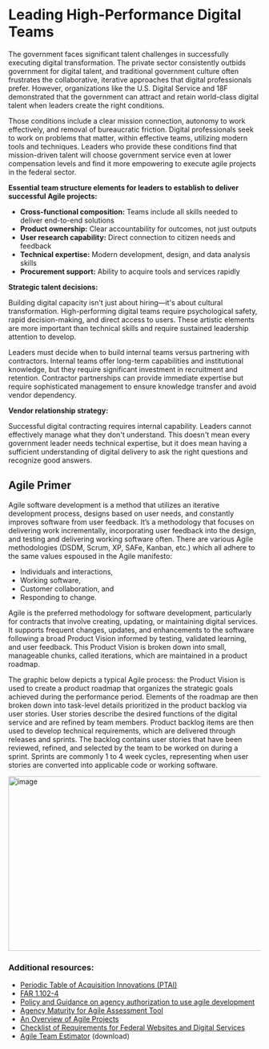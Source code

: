 # Leading High-Performance Digital Teams
The government faces significant talent challenges in successfully executing digital transformation. The private sector consistently outbids government for digital talent, and traditional government culture often frustrates the collaborative, iterative approaches that digital professionals prefer. However, organizations like the U.S. Digital Service and 18F demonstrated that the government can attract and retain world-class digital talent when leaders create the right conditions.</br>

Those conditions include a clear mission connection, autonomy to work effectively, and removal of bureaucratic friction. Digital professionals seek to work on problems that matter, within effective teams, utilizing modern tools and techniques. Leaders who provide these conditions find that mission-driven talent will choose government service even at lower compensation levels and find it more empowering to execute agile projects in the federal sector.

**Essential team structure elements for leaders to establish to deliver successful Agile projects:**
- **Cross-functional composition:** Teams include all skills needed to deliver end-to-end solutions
- **Product ownership:** Clear accountability for outcomes, not just outputs
- **User research capability:** Direct connection to citizen needs and feedback
- **Technical expertise:** Modern development, design, and data analysis skills
- **Procurement support:** Ability to acquire tools and services rapidly

**Strategic talent decisions:**

Building digital capacity isn't just about hiring—it's about cultural transformation. High-performing digital teams require psychological safety, rapid decision-making, and direct access to users. These artistic elements are more important than technical skills and require sustained leadership attention to develop.</br>

Leaders must decide when to build internal teams versus partnering with contractors. Internal teams offer long-term capabilities and institutional knowledge, but they require significant investment in recruitment and retention. Contractor partnerships can provide immediate expertise but require sophisticated management to ensure knowledge transfer and avoid vendor dependency.

**Vendor relationship strategy:** 

Successful digital contracting requires internal capability. Leaders cannot effectively manage what they don't understand. This doesn't mean every government leader needs technical expertise, but it does mean having a sufficient understanding of digital delivery to ask the right questions and recognize good answers.

## Agile Primer
Agile software development is a method that utilizes an iterative development process, designs based on user needs, and constantly improves software from user feedback. It’s a methodology that focuses on delivering work incrementally, incorporating user feedback into the design, and testing and delivering working software often. There are various Agile methodologies (DSDM, Scrum, XP, SAFe, Kanban, etc.) which all adhere to the same values espoused in the Agile manifesto:
- Individuals and interactions,
- Working software,
- Customer collaboration, and 
- Responding to change. 

Agile is the preferred methodology for software development, particularly for contracts that involve creating, updating, or maintaining digital services. It supports frequent changes, updates, and enhancements to the software following a broad Product Vision informed by testing, validated learning, and user feedback. This Product Vision is broken down into small, manageable chunks, called iterations, which are maintained in a product roadmap.

The graphic below depicts a typical Agile process: the Product Vision is used to create a product roadmap that organizes the strategic goals achieved during the performance period. Elements of the roadmap are then broken down into task-level details prioritized in the product backlog via user stories. User stories describe the desired functions of the digital service and are refined by team members. Product backlog items are then used to develop technical requirements, which are delivered through releases and sprints. The backlog contains user stories that have been reviewed, refined, and selected by the team to be worked on during a sprint. Sprints are commonly 1 to 4 week cycles, representing when user stories are converted into applicable code or working software. 

<img width="631" height="348" alt="image" src="https://github.com/user-attachments/assets/9836daf2-f85e-4885-9921-dfac49161c55" />


### Additional resources:
- [Periodic Table of Acquisition Innovations (PTAI)](https://acquisitiongateway.gov/periodic-table)
- [FAR 1.102-4](https://www.acquisition.gov/far/part-1#FAR_1_102_4)
- [Policy and Guidance on agency authorization to use agile development](https://techfarhub.usds.gov/resources/policy-guidance/)
- [Agency Maturity for Agile Assessment Tool](https://techfarhub.usds.gov/resources/learning-center/agency-maturity-for-agile/)
- [An Overview of Agile Projects](https://techfarhub.usds.gov/resources/learning-center/field-guides/quick-and-dirty-agile-project-management/)
- [Checklist of Requirements for Federal Websites and Digital Services](https://digital.gov/resources/checklist-of-requirements-for-federal-digital-services/)
- [Agile Team Estimator](https://techfarhub.usds.gov/assets/files/Template%20IGCE%20-%20Agile%20Team%20Estimator.xlsx) (download)
